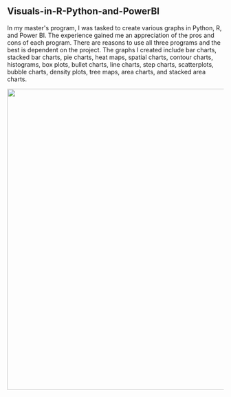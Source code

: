 ## Visuals-in-R-Python-and-PowerBI
In my master's program, I was tasked to create various graphs in Python, R, and Power BI. The experience gained me an appreciation of the pros and cons of each program. There are reasons to use all three programs and the best is dependent on the project. The graphs I created include bar charts, stacked bar charts, pie charts, heat maps, spatial charts, contour charts, histograms, box plots, bullet charts, line charts, step charts, scatterplots, bubble charts, density plots, tree maps, area charts, and stacked area charts.

<p align="center"> 
  <img src="https://user-images.githubusercontent.com/54515596/107891293-2f972c00-6ee3-11eb-996f-8517f53db025.png" width ="700">
</p>
